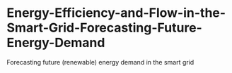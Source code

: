 # Energy-Efficiency-and-Flow-in-the-Smart-Grid-Forecasting-Future-Energy-Demand
Forecasting future (renewable) energy demand in the smart grid
